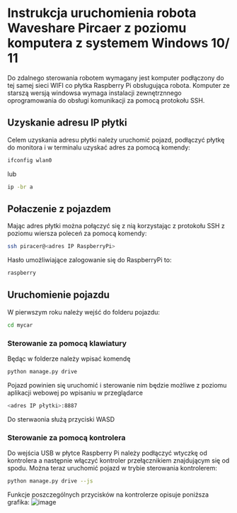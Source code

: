 # Instrukcja uruchomienia robota Waveshare Pircaer z poziomu komputera z systemem Windows 10/ 11

Do zdalnego sterowania robotem wymagany jest komputer podłączony do tej samej sieci WIFI co płytka Raspberry Pi obsługująca robota. Komputer ze starszą wersją windowsa wymaga instalacji zewnętrznnego oprogramowania do obsługi komunikacji za pomocą protokołu SSH.

## Uzyskanie adresu IP płytki
Celem uzyskania adresu płytki należy uruchomić pojazd, podłączyć płytkę do monitora i w terminalu uzyskać adres za pomocą komendy: 
```bash
ifconfig wlan0
```
lub 
```bash
ip -br a
```
 

## Połaczenie z pojazdem 

Mając adres płytki można połączyć się z nią korzystając z protokołu SSH z poziomu wiersza poleceń  za pomocą komendy: 
```bash
ssh piracer@<adres IP RaspberryPi>
```
Hasło umożliwiające zalogowanie się do RaspberryPi to:

```bash
raspberry
```
## Uruchomienie pojazdu 

W pierwszym roku należy wejść do folderu pojazdu: 
```bash
cd mycar
```
### Sterowanie za pomocą klawiatury 

Będąc w folderze należy wpisać komendę 

```bash
python manage.py drive 
```
Pojazd powinien się uruchomić i sterowanie nim będzie możliwe z poziomu aplikacji webowej po wpisaniu w przeglądarce 

```bash
<adres IP płytki>:8887
```
Do sterwaonia służą przyciski WASD 

### Sterowanie za pomocą kontrolera 

Do wejścia USB w płytce Raspberry Pi należy podłączyć wtyczkę od kontrolera a następnie włączyć kontroler przełącznikiem znajdującym się od spodu.
Można teraz uruchomić pojazd w trybie sterowania kontrolerem: 
```bash
python manage.py drive --js
```
Funkcje poszczególnych przycisków na kontrolerze opisuje poniższa grafika:
![image](https://github.com/killpopmusic/itwl-donkeycar/assets/132206771/1abf9c00-4fe2-48aa-b7c3-b038340440a6)

